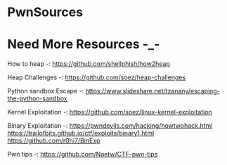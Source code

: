 # PwnSources
# Need More Resources -_-

How to heap -:
https://github.com/shellphish/how2heap

Heap Challenges -: 
https://github.com/soez/heap-challenges

Python sandbox Escape -:
https://www.slideshare.net/tzanany/escaping-the-python-sandbox

Kernel Exploitation -:
https://github.com/soez/linux-kernel-exploitation

Binary Exploitation -:
https://pwndevils.com/hacking/howtwohack.html
https://trailofbits.github.io/ctf/exploits/binary1.html
https://github.com/r0hi7/BinExp

Pwn tips -:
https://github.com/Naetw/CTF-pwn-tips
